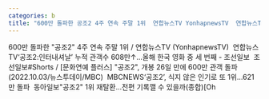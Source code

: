 ```yaml
---
categories: b
title: "600만 돌파한 공조2 4주 연속 주말 1위  연합뉴스TV YonhapnewsTV  연합뉴스TV"
---
```

600만 돌파한 "공조2" 4주 연속 주말 1위 / 연합뉴스TV (YonhapnewsTV)&nbsp;&nbsp;연합뉴스TV‘공조2:인터내셔날’ 누적 관객수 608만↑…올해 한국 영화 중 세 번째 - 조선일보&nbsp;&nbsp;조선일보#Shorts / [문화연예 플러스] "공조2", 개봉 26일 만에 600만 관객 돌파 (2022.10.03/뉴스투데이/MBC)&nbsp;&nbsp;MBCNEWS‘공조2’, 식지 않은 인기로 또 1위…621만 돌파&nbsp;&nbsp;동아일보"공조2" 1위 재탈환...전편 기록깰 수 있을까(종합)[Oh
